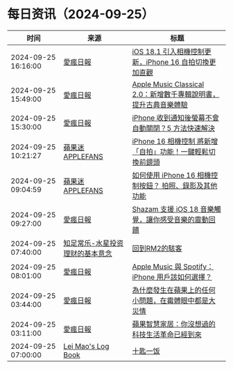 ﻿# 每日资讯（2024-09-25）

|时间|来源|标题|
|---|---|---|
|2024-09-25 16:16:00|[愛瘋日報](http://www.iphonetaiwan.org/feeds/posts/default)|[iOS 18.1 引入相機控制更新，iPhone 16 自拍切換更加直觀](https://www.iphonetaiwan.org/2024/09/ios18-1-camera-selfie.html)|
|2024-09-25 15:49:00|[愛瘋日報](http://www.iphonetaiwan.org/feeds/posts/default)|[Apple Music Classical 2.0：新增數千專輯說明書，提升古典音樂體驗](https://www.iphonetaiwan.org/2024/09/apple-music-classical-2-update-album-booklets.html)|
|2024-09-25 15:30:00|[愛瘋日報](http://www.iphonetaiwan.org/feeds/posts/default)|[iPhone 收到通知後螢幕不會自動關閉？5 方法快速解決](https://www.iphonetaiwan.org/2024/09/iphone-screen-wont-turn-off-after-notifications.html)|
|2024-09-25 10:21:27|[蘋果迷 APPLEFANS](https://applefans.today/feed/)|[iPhone 16 相機控制 將新增「自拍」功能！一鍵輕鬆切換前鏡頭](https://applefans.today/2024-09-ios-18-1-beta-5-selfie-camera-control/)|
|2024-09-25 09:04:59|[蘋果迷 APPLEFANS](https://applefans.today/feed/)|[如何使用 iPhone 16 相機控制按鈕？ 拍照、錄影及其他功能](https://applefans.today/2024-how-to-use-iphone-16-camera-control-button/)|
|2024-09-25 09:27:00|[愛瘋日報](http://www.iphonetaiwan.org/feeds/posts/default)|[Shazam 支援 iOS 18 音樂觸覺，讓你感受音樂的震動回饋](https://www.iphonetaiwan.org/2024/09/shazam-ios18-music-haptics-experience.html)|
|2024-09-25 07:40:00|[知足常乐-水星投资理财的基本意念](http://mercurychong.blogspot.com/feeds/posts/default)|[回到RM2的駭客](http://mercurychong.blogspot.com/2024/09/rm2.html)|
|2024-09-25 08:01:00|[愛瘋日報](http://www.iphonetaiwan.org/feeds/posts/default)|[Apple Music 與 Spotify：iPhone 用戶該如何選擇？](https://www.iphonetaiwan.org/2024/09/apple-music-vs-spotify-iphone.html)|
|2024-09-25 03:44:00|[愛瘋日報](http://www.iphonetaiwan.org/feeds/posts/default)|[為什麼發生在蘋果上的任何小問題，在霉體眼中都是大災情](https://www.iphonetaiwan.org/2024/09/media-exaggerates-iphone-issues.html)|
|2024-09-25 03:11:00|[愛瘋日報](http://www.iphonetaiwan.org/feeds/posts/default)|[蘋果智慧家居：你沒想過的科技生活革命已經到來](https://www.iphonetaiwan.org/2024/09/apple-smart-home-integration.html)|
|2024-09-25 07:00:00|[Lei Mao's Log Book](https://leimao.github.io/atom.xml)|[十匙一饭](https://leimao.github.io/essay/%E5%8D%81%E5%8C%99%E4%B8%80%E9%A5%AD/)|
